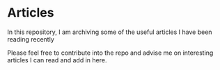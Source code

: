 # Articles
In this repository, I am archiving some of the useful articles I have been reading recently

Please feel free to contribute into the repo and advise me on interesting articles I can read and add in here. 
